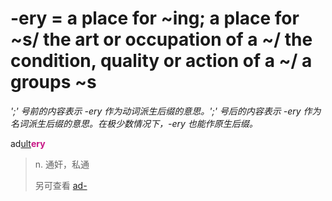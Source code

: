 # -ery = a place for ~ing; a place for ~s/ the art or occupation of a ~/ the condition, quality or action of a ~/ a groups ~s

*';' 号前的内容表示 -ery 作为动词派生后缀的意思。';' 号后的内容表示 -ery 作为名词派生后缀的意思。在极少数情况下，-ery 也能作原生后缀。*

ad[ult](_ult_.md)<b style="color: #C71585;">ery</b>
> n. 通奸，私通
>
> 另可查看 [ad-](ad-.md)